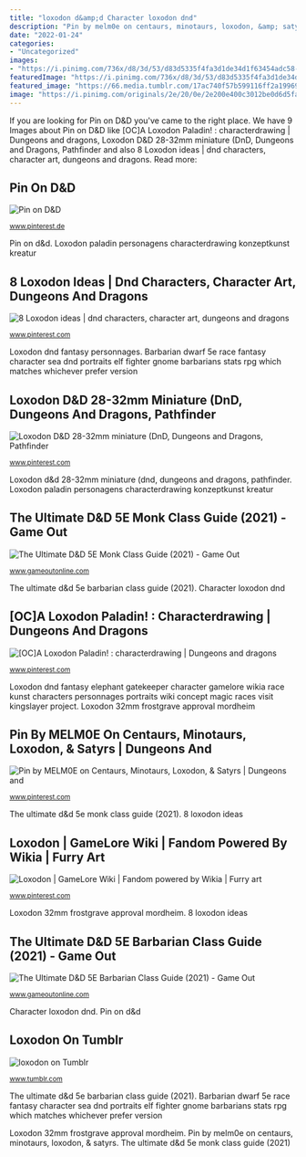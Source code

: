 ```yaml
---
title: "loxodon d&amp;d Character loxodon dnd"
description: "Pin by melm0e on centaurs, minotaurs, loxodon, &amp; satyrs"
date: "2022-01-24"
categories:
- "Uncategorized"
images:
- "https://i.pinimg.com/736x/d8/3d/53/d83d5335f4fa3d1de34d1f63454adc58--dragons-fandoms.jpg"
featuredImage: "https://i.pinimg.com/736x/d8/3d/53/d83d5335f4fa3d1de34d1f63454adc58--dragons-fandoms.jpg"
featured_image: "https://66.media.tumblr.com/17ac740f57b599116ff2a19969d7a397/33d53ffe7dab1206-11/s640x960/c9c8ca9f50f6dd71cd2bfa98d6290b2e50cbe7a7.jpg"
image: "https://i.pinimg.com/originals/2e/20/0e/2e200e400c3012be0d6d5fadbd0fce4f.jpg"
---
```


If you are looking for Pin on D&amp;D you've came to the right place. We have 9 Images about Pin on D&amp;D like [OC]A Loxodon Paladin! : characterdrawing | Dungeons and dragons, Loxodon D&amp;D 28-32mm miniature (DnD, Dungeons and Dragons, Pathfinder and also 8 Loxodon ideas | dnd characters, character art, dungeons and dragons. Read more:

## Pin On D&amp;D

![Pin on D&amp;D](https://i.pinimg.com/originals/2e/20/0e/2e200e400c3012be0d6d5fadbd0fce4f.jpg "Monk 5e class dnd guide blind ultimate dragons dungeons hybrid simic 2021 vedalken features")

<small>www.pinterest.de</small>

Pin on d&amp;d. Loxodon paladin personagens characterdrawing konzeptkunst kreatur

## 8 Loxodon Ideas | Dnd Characters, Character Art, Dungeons And Dragons

![8 Loxodon ideas | dnd characters, character art, dungeons and dragons](https://i.pinimg.com/236x/e9/37/45/e9374519509280e32a01d5ab0cd998da.jpg "Loxodon paladin personagens characterdrawing konzeptkunst kreatur")

<small>www.pinterest.com</small>

Loxodon dnd fantasy personnages. Barbarian dwarf 5e race fantasy character sea dnd portraits elf fighter gnome barbarians stats rpg which matches whichever prefer version

## Loxodon D&amp;D 28-32mm Miniature (DnD, Dungeons And Dragons, Pathfinder

![Loxodon D&amp;D 28-32mm miniature (DnD, Dungeons and Dragons, Pathfinder](https://i.pinimg.com/736x/36/5d/28/365d2817aec10461d0446a49cd5fd62f.jpg "The ultimate d&amp;d 5e barbarian class guide (2021)")

<small>www.pinterest.com</small>

Loxodon d&amp;d 28-32mm miniature (dnd, dungeons and dragons, pathfinder. Loxodon paladin personagens characterdrawing konzeptkunst kreatur

## The Ultimate D&amp;D 5E Monk Class Guide (2021) - Game Out

![The Ultimate D&amp;D 5E Monk Class Guide (2021) - Game Out](https://www.gameoutonline.com/wp-content/uploads/2020/08/dnd-blind-monk.jpg "Loxodon mammoth druid")

<small>www.gameoutonline.com</small>

The ultimate d&amp;d 5e barbarian class guide (2021). Character loxodon dnd

## [OC]A Loxodon Paladin! : Characterdrawing | Dungeons And Dragons

![[OC]A Loxodon Paladin! : characterdrawing | Dungeons and dragons](https://i.pinimg.com/originals/99/ad/9d/99ad9d8dacd359d7a3bddb119a85c5ae.jpg "Pin on d&amp;d")

<small>www.pinterest.com</small>

Loxodon dnd fantasy elephant gatekeeper character gamelore wikia race kunst characters personnages portraits wiki concept magic races visit kingslayer project. Loxodon 32mm frostgrave approval mordheim

## Pin By MELM0E On Centaurs, Minotaurs, Loxodon, &amp; Satyrs | Dungeons And

![Pin by MELM0E on Centaurs, Minotaurs, Loxodon, &amp; Satyrs | Dungeons and](https://i.pinimg.com/736x/b4/b2/1a/b4b21aa589d4182c926546a318bf1968.jpg "Dnd races homebrew dragons 5e race dungeons mousefolk character mouse v2 monsters cute imgur loxodon classes felis cyberpunk tabletop visit")

<small>www.pinterest.com</small>

The ultimate d&amp;d 5e monk class guide (2021). 8 loxodon ideas

## Loxodon | GameLore Wiki | Fandom Powered By Wikia | Furry Art

![Loxodon | GameLore Wiki | Fandom powered by Wikia | Furry art](https://i.pinimg.com/736x/d8/3d/53/d83d5335f4fa3d1de34d1f63454adc58--dragons-fandoms.jpg "The ultimate d&amp;d 5e monk class guide (2021)")

<small>www.pinterest.com</small>

Loxodon 32mm frostgrave approval mordheim. 8 loxodon ideas

## The Ultimate D&amp;D 5E Barbarian Class Guide (2021) - Game Out

![The Ultimate D&amp;D 5E Barbarian Class Guide (2021) - Game Out](https://www.gameoutonline.com/wp-content/uploads/2020/06/DD-Barbarian-dwarf.jpg "Loxodon dnd fantasy elephant gatekeeper character gamelore wikia race kunst characters personnages portraits wiki concept magic races visit kingslayer project")

<small>www.gameoutonline.com</small>

Character loxodon dnd. Pin on d&amp;d

## Loxodon On Tumblr

![loxodon on Tumblr](https://66.media.tumblr.com/17ac740f57b599116ff2a19969d7a397/33d53ffe7dab1206-11/s640x960/c9c8ca9f50f6dd71cd2bfa98d6290b2e50cbe7a7.jpg "Loxodon dnd fantasy elephant gatekeeper character gamelore wikia race kunst characters personnages portraits wiki concept magic races visit kingslayer project")

<small>www.tumblr.com</small>

The ultimate d&amp;d 5e barbarian class guide (2021). Barbarian dwarf 5e race fantasy character sea dnd portraits elf fighter gnome barbarians stats rpg which matches whichever prefer version

Loxodon 32mm frostgrave approval mordheim. Pin by melm0e on centaurs, minotaurs, loxodon, &amp; satyrs. The ultimate d&amp;d 5e monk class guide (2021)
